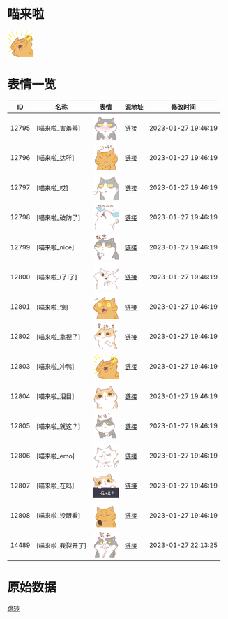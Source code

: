 # 喵来啦

<img src="./cover.png" height="60" alt="cover" />

# 表情一览

|ID|名称|表情|源地址|修改时间|
|----|----|----|----|----|
|12795|[喵来啦_害羞羞]|<img src="./pic/012795_%5B喵来啦_害羞羞%5D.png" height="60" alt="害羞羞"/>|[链接](https://i0.hdslb.com/bfs/garb/item/57af7fd55d56171e58890afd7b85b6b15475ff61.png)|2023-01-27 19:46:19|
|12796|[喵来啦_达咩]|<img src="./pic/012796_%5B喵来啦_达咩%5D.png" height="60" alt="达咩"/>|[链接](https://i0.hdslb.com/bfs/garb/item/1dcb45228ea3194f7b1425b3c2a633beb293111b.png)|2023-01-27 19:46:19|
|12797|[喵来啦_哎]|<img src="./pic/012797_%5B喵来啦_哎%5D.png" height="60" alt="哎"/>|[链接](https://i0.hdslb.com/bfs/garb/item/0b53b4bd285ae61f802a3333e20f89a548cfb721.png)|2023-01-27 19:46:19|
|12798|[喵来啦_破防了]|<img src="./pic/012798_%5B喵来啦_破防了%5D.png" height="60" alt="破防了"/>|[链接](https://i0.hdslb.com/bfs/garb/item/3981f6091b2a876256b21be127fd76657d7cfc5e.png)|2023-01-27 19:46:19|
|12799|[喵来啦_nice]|<img src="./pic/012799_%5B喵来啦_nice%5D.png" height="60" alt="nice"/>|[链接](https://i0.hdslb.com/bfs/garb/item/c638872ba75f8dc7d849c087819217f79330fcce.png)|2023-01-27 19:46:19|
|12800|[喵来啦_i了i了]|<img src="./pic/012800_%5B喵来啦_i了i了%5D.png" height="60" alt="i了i了"/>|[链接](https://i0.hdslb.com/bfs/garb/item/41603634bb798ad544acfc05f547af0705fa2fea.png)|2023-01-27 19:46:19|
|12801|[喵来啦_惊]|<img src="./pic/012801_%5B喵来啦_惊%5D.png" height="60" alt="惊"/>|[链接](https://i0.hdslb.com/bfs/garb/item/efb25f3261a57e8203bed9a85accfbd817a962b3.png)|2023-01-27 19:46:19|
|12802|[喵来啦_拿捏了]|<img src="./pic/012802_%5B喵来啦_拿捏了%5D.png" height="60" alt="拿捏了"/>|[链接](https://i0.hdslb.com/bfs/garb/item/2060325d46937405c38d44bfc7e820aa936dc597.png)|2023-01-27 19:46:19|
|12803|[喵来啦_冲鸭]|<img src="./pic/012803_%5B喵来啦_冲鸭%5D.png" height="60" alt="冲鸭"/>|[链接](https://i0.hdslb.com/bfs/garb/item/eaacccab5955a83bea8285c36a984bb51867276f.png)|2023-01-27 19:46:19|
|12804|[喵来啦_泪目]|<img src="./pic/012804_%5B喵来啦_泪目%5D.png" height="60" alt="泪目"/>|[链接](https://i0.hdslb.com/bfs/garb/item/77ec78b3746670cbd6a99d13e5df0385072b1df8.png)|2023-01-27 19:46:19|
|12805|[喵来啦_就这？]|<img src="./pic/012805_%5B喵来啦_就这？%5D.png" height="60" alt="就这？"/>|[链接](https://i0.hdslb.com/bfs/garb/item/886c0264d78fc78f3483b8f2fb8a3755dc2fa903.png)|2023-01-27 19:46:19|
|12806|[喵来啦_emo]|<img src="./pic/012806_%5B喵来啦_emo%5D.png" height="60" alt="emo"/>|[链接](https://i0.hdslb.com/bfs/garb/item/d0d3f4f4877fd8ae117570aed01ee5c79d7b2690.png)|2023-01-27 19:46:19|
|12807|[喵来啦_在吗]|<img src="./pic/012807_%5B喵来啦_在吗%5D.png" height="60" alt="在吗"/>|[链接](https://i0.hdslb.com/bfs/garb/item/f48d34e795f15a58a8f0f20ed164ae425eff9aa0.png)|2023-01-27 19:46:19|
|12808|[喵来啦_没眼看]|<img src="./pic/012808_%5B喵来啦_没眼看%5D.png" height="60" alt="没眼看"/>|[链接](https://i0.hdslb.com/bfs/garb/item/f1ee3a1c3ce75c24ff7e137c48e613718b535cc3.png)|2023-01-27 19:46:19|
|14489|[喵来啦_我裂开了]|<img src="./pic/014489_%5B喵来啦_我裂开了%5D.png" height="60" alt="我裂开了"/>|[链接](https://i0.hdslb.com/bfs/emote/6ec21ed6a7e717525f5366d89e3fdc6c2c593efc.png)|2023-01-27 22:13:25|

# 原始数据

[跳转](./raw.json)

